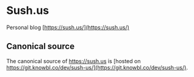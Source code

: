 # Sush.us

Personal blog [https://sush.us/](https://sush.us/)

## Canonical source

The canonical source of https://sush.us is [hosted on https://git.knowbl.co/dev/sush-us/](https://git.knowbl.co/dev/sush-us/).